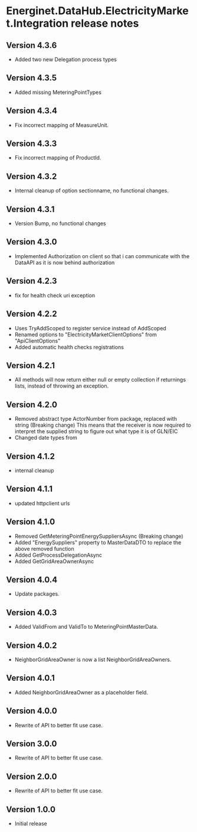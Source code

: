 # Energinet.DataHub.ElectricityMarket.Integration release notes

## Version 4.3.6

- Added two new Delegation process types

## Version 4.3.5

- Added missing MeteringPointTypes

## Version 4.3.4

- Fix incorrect mapping of MeasureUnit.

## Version 4.3.3

- Fix incorrect mapping of ProductId.

## Version 4.3.2

- Internal cleanup of option sectionname, no functional changes.

## Version 4.3.1

- Version Bump, no functional changes

## Version 4.3.0

- Implemented Authorization on client so that i can communicate with the DataAPI as it is now behind authorization

## Version 4.2.3

- fix for health check uri exception

## Version 4.2.2

- Uses TryAddScoped to register service instead of AddScoped
- Renamed options to "ElectricityMarketClientOptions" from "ApiClientOptions"
- Added automatic health checks registrations

## Version 4.2.1

- All methods will now return either null or empty collection if returnings lists, instead of throwing an exception.

## Version 4.2.0

- Removed abstract type ActorNumber from package, replaced with string (Breaking change)
  This means that the receiver is now required to interpret the supplied string to figure out what type it is of GLN/EIC
- Changed date types from

## Version 4.1.2

- internal cleanup

## Version 4.1.1

- updated httpclient urls

## Version 4.1.0

- Removed GetMeteringPointEnergySuppliersAsync (Breaking change)
- Added "EnergySuppliers" property to MasterDataDTO to replace the above removed function
- Added GetProcessDelegationAsync
- Added GetGridAreaOwnerAsync

## Version 4.0.4

- Update packages.

## Version 4.0.3

- Added ValidFrom and ValidTo to MeteringPointMasterData.

## Version 4.0.2

- NeighborGridAreaOwner is now a list NeighborGridAreaOwners.

## Version 4.0.1

- Added NeighborGridAreaOwner as a placeholder field.

## Version 4.0.0

- Rewrite of API to better fit use case.

## Version 3.0.0

- Rewrite of API to better fit use case.

## Version 2.0.0

- Rewrite of API to better fit use case.

## Version 1.0.0

- Initial release
